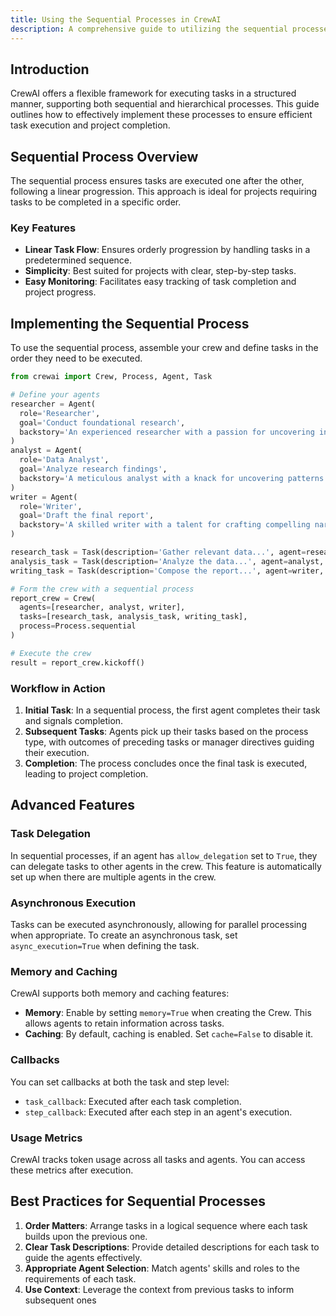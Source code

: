 ```yaml
---
title: Using the Sequential Processes in CrewAI
description: A comprehensive guide to utilizing the sequential processes for task execution in CrewAI projects.
---
```


## Introduction
CrewAI offers a flexible framework for executing tasks in a structured manner, supporting both sequential and hierarchical processes. This guide outlines how to effectively implement these processes to ensure efficient task execution and project completion.

## Sequential Process Overview
The sequential process ensures tasks are executed one after the other, following a linear progression. This approach is ideal for projects requiring tasks to be completed in a specific order.

### Key Features
- **Linear Task Flow**: Ensures orderly progression by handling tasks in a predetermined sequence.
- **Simplicity**: Best suited for projects with clear, step-by-step tasks.
- **Easy Monitoring**: Facilitates easy tracking of task completion and project progress.

## Implementing the Sequential Process
To use the sequential process, assemble your crew and define tasks in the order they need to be executed.

```python
from crewai import Crew, Process, Agent, Task

# Define your agents
researcher = Agent(
  role='Researcher',
  goal='Conduct foundational research',
  backstory='An experienced researcher with a passion for uncovering insights'
)
analyst = Agent(
  role='Data Analyst',
  goal='Analyze research findings',
  backstory='A meticulous analyst with a knack for uncovering patterns'
)
writer = Agent(
  role='Writer',
  goal='Draft the final report',
  backstory='A skilled writer with a talent for crafting compelling narratives'
)

research_task = Task(description='Gather relevant data...', agent=researcher, expected_output='Raw Data')
analysis_task = Task(description='Analyze the data...', agent=analyst, expected_output='Data Insights')
writing_task = Task(description='Compose the report...', agent=writer, expected_output='Final Report')

# Form the crew with a sequential process
report_crew = Crew(
  agents=[researcher, analyst, writer],
  tasks=[research_task, analysis_task, writing_task],
  process=Process.sequential
)

# Execute the crew
result = report_crew.kickoff()
```

### Workflow in Action
1. **Initial Task**: In a sequential process, the first agent completes their task and signals completion.
2. **Subsequent Tasks**: Agents pick up their tasks based on the process type, with outcomes of preceding tasks or manager directives guiding their execution.
3. **Completion**: The process concludes once the final task is executed, leading to project completion.

## Advanced Features

### Task Delegation
In sequential processes, if an agent has `allow_delegation` set to `True`, they can delegate tasks to other agents in the crew. This feature is automatically set up when there are multiple agents in the crew.

### Asynchronous Execution
Tasks can be executed asynchronously, allowing for parallel processing when appropriate. To create an asynchronous task, set `async_execution=True` when defining the task.

### Memory and Caching
CrewAI supports both memory and caching features:
- **Memory**: Enable by setting `memory=True` when creating the Crew. This allows agents to retain information across tasks.
- **Caching**: By default, caching is enabled. Set `cache=False` to disable it.

### Callbacks
You can set callbacks at both the task and step level:
- `task_callback`: Executed after each task completion.
- `step_callback`: Executed after each step in an agent's execution.

### Usage Metrics
CrewAI tracks token usage across all tasks and agents. You can access these metrics after execution.

## Best Practices for Sequential Processes
1. **Order Matters**: Arrange tasks in a logical sequence where each task builds upon the previous one.
2. **Clear Task Descriptions**: Provide detailed descriptions for each task to guide the agents effectively.
3. **Appropriate Agent Selection**: Match agents' skills and roles to the requirements of each task.
4. **Use Context**: Leverage the context from previous tasks to inform subsequent ones
